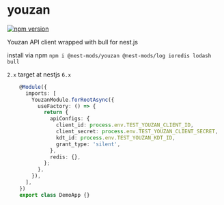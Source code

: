 # youzan
[![npm version](https://badge.fury.io/js/%40nest-mods%2Fyouzan.svg)](https://badge.fury.io/js/%40nest-mods%2Fyouzan)

Youzan API client wrapped with bull for nest.js

install via npm `npm i @nest-mods/youzan @nest-mods/log ioredis lodash bull`

`2.x` target at nestjs `6.x`
```ts
    @Module({
      imports: [
        YouzanModule.forRootAsync({
          useFactory: () => {
            return {
              apiConfigs: {
                client_id: process.env.TEST_YOUZAN_CLIENT_ID,
                client_secret: process.env.TEST_YOUZAN_CLIENT_SECRET,
                kdt_id: process.env.TEST_YOUZAN_KDT_ID,
                grant_type: 'silent',
              },
              redis: {},
            };
          },
        }),
      ],
    })
    export class DemoApp {}
```
